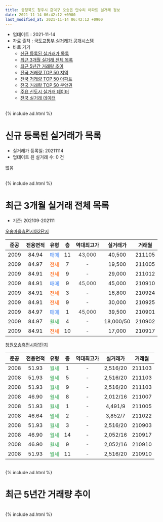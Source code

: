 ```yaml
---
title: 충청북도 청주시 흥덕구 오송읍 만수리 아파트 실거래 정보
date: 2021-11-14 06:42:12 +0900
last_modified_at: 2021-11-14 06:42:12 +0900
---
```


* 업데이트 : 2021-11-14
* 자료 출처 : [국토교통부 실거래가 공개시스템](http://rt.molit.go.kr)
* 바로 가기
    * [신규 등록된 실거래가 목록](#신규-등록된-실거래가-목록)
    * [최근 3개월 실거래 전체 목록](#최근-3개월-실거래-전체-목록)
    * [최근 5년간 거래량 추이](#최근-5년간-거래량-추이)
    * [전국 거래량 TOP 50 지역](https://inasie.github.io/apt-trade-info/최근-3개월-전국에서-가장-거래가-많이-발생한-지역)
    * [전국 거래량 TOP 50 아파트](https://inasie.github.io/apt-trade-info/최근-3개월-전국에서-가장-거래가-많이-발생한-아파트)
    * [전국 거래량 TOP 50 분양권](https://inasie.github.io/apt-trade-info/최근-3개월-전국에서-가장-거래가-많이-발생한-분양권)
    * [주요 신도시 실거래 데이터](https://inasie.github.io/apt-trade-info/주요-신도시)
    * [전국 실거래 데이터](https://inasie.github.io/apt-trade-info/전국)
<br>
{% include ad.html %}
<br>

# 신규 등록된 실거래가 목록
* 실거래가 등록일: 20211114
* 업데이트 된 실거래 수: 0 건

없음

<br>
{% include ad.html %}
<br>

# 최근 3개월 실거래 전체 목록
* 기준: 202109-202111


[오송마을휴먼시아2단지](https://search.naver.com/search.naver?query=%EC%B6%A9%EC%B2%AD%EB%B6%81%EB%8F%84+%EC%B2%AD%EC%A3%BC%EC%8B%9C+%ED%9D%A5%EB%8D%95%EA%B5%AC+%EC%98%A4%EC%86%A1%EC%9D%8D+%EB%A7%8C%EC%88%98%EB%A6%AC+%EC%98%A4%EC%86%A1%EB%A7%88%EC%9D%84%ED%9C%B4%EB%A8%BC%EC%8B%9C%EC%95%842%EB%8B%A8%EC%A7%80)

|준공|전용면적|유형|층|역대최고가|실거래가|거래월|
|:---:|:---:|:---:|:---:|:---:|:---:|:---:|
|2009|84.94|<span style="color:#4285f3">매매</span>|11|<span style="color:#444444">43,000</span>|40,500|211105|
|2009|84.97|<span style="color:#ff5a00">전세</span>|7|<span style="color:#444444">-</span>|19,500|211005|
|2009|84.91|<span style="color:#ff5a00">전세</span>|9|<span style="color:#444444">-</span>|29,000|211012|
|2009|84.91|<span style="color:#4285f3">매매</span>|9|<span style="color:#444444">45,000</span>|45,000|210910|
|2009|84.91|<span style="color:#ff5a00">전세</span>|3|<span style="color:#444444">-</span>|16,800|210924|
|2009|84.91|<span style="color:#ff5a00">전세</span>|9|<span style="color:#444444">-</span>|30,000|210925|
|2009|84.97|<span style="color:#4285f3">매매</span>|1|<span style="color:#444444">45,000</span>|39,500|210901|
|2009|84.97|<span style="color:#34a853">월세</span>|4|<span style="color:#444444">-</span>|18,000/50|210902|
|2009|84.91|<span style="color:#ff5a00">전세</span>|10|<span style="color:#444444">-</span>|17,000|210917|

[청원오송휴먼시아1단지](https://search.naver.com/search.naver?query=%EC%B6%A9%EC%B2%AD%EB%B6%81%EB%8F%84+%EC%B2%AD%EC%A3%BC%EC%8B%9C+%ED%9D%A5%EB%8D%95%EA%B5%AC+%EC%98%A4%EC%86%A1%EC%9D%8D+%EB%A7%8C%EC%88%98%EB%A6%AC+%EC%B2%AD%EC%9B%90%EC%98%A4%EC%86%A1%ED%9C%B4%EB%A8%BC%EC%8B%9C%EC%95%841%EB%8B%A8%EC%A7%80)

|준공|전용면적|유형|층|역대최고가|실거래가|거래월|
|:---:|:---:|:---:|:---:|:---:|:---:|:---:|
|2008|51.93|<span style="color:#34a853">월세</span>|1|<span style="color:#444444">-</span>|2,516/20|211103|
|2008|51.93|<span style="color:#34a853">월세</span>|5|<span style="color:#444444">-</span>|2,516/20|211103|
|2008|51.93|<span style="color:#34a853">월세</span>|9|<span style="color:#444444">-</span>|2,516/20|211103|
|2008|46.90|<span style="color:#34a853">월세</span>|8|<span style="color:#444444">-</span>|2,012/16|211007|
|2008|51.93|<span style="color:#34a853">월세</span>|1|<span style="color:#444444">-</span>|4,491/9|211005|
|2008|46.64|<span style="color:#34a853">월세</span>|2|<span style="color:#444444">-</span>|3,852/7|211022|
|2008|51.93|<span style="color:#34a853">월세</span>|3|<span style="color:#444444">-</span>|2,516/20|210903|
|2008|46.90|<span style="color:#34a853">월세</span>|14|<span style="color:#444444">-</span>|2,052/16|210917|
|2008|46.90|<span style="color:#34a853">월세</span>|9|<span style="color:#444444">-</span>|2,052/16|210910|
|2008|51.93|<span style="color:#34a853">월세</span>|11|<span style="color:#444444">-</span>|2,516/20|210910|


<br>
{% include ad.html %}
<br>

# 최근 5년간 거래량 추이


<div style="width:100%;">
    <canvas id="deal_progress" height="200"></canvas>
</div>

<script>
new Chart(document.getElementById("deal_progress"), {
    type: 'line',
    data: {
        labels: ['201611','201612','201701','201702','201703','201704','201705','201706','201707','201708','201709','201710','201711','201712','201801','201802','201803','201804','201805','201806','201807','201808','201809','201810','201811','201812','201901','201902','201903','201904','201905','201906','201907','201908','201909','201910','201911','201912','202001','202002','202003','202004','202005','202006','202007','202008','202009','202010','202011','202012','202101','202102','202103','202104','202105','202106','202107','202108','202109','202110','202111'],
        datasets: [{
            label: '매매',
            pointRadius: 1,
            data: [4, 4, 4, 1, 2, 2, 2, 4, 1, 3, 2, 3, 2, 5, 2, 5, 3, 3, 3, 3, 1, 0, 1, 1, 1, 0, 0, 0, 2, 3, 0, 3, 2, 1, 4, 1, 2, 3, 6, 2, 5, 4, 44, 5, 5, 7, 5, 9, 20, 5, 2, 0, 1, 4, 4, 0, 0, 4, 2, 0, 1],
            borderColor: "rgba(255, 201, 14, 1)",
            backgroundColor: "rgba(255, 201, 14, 0.5)",
            fill: false,
            lineTension: 0
        },{
            label: '전월세',
            pointRadius: 1,
            data: [8, 14, 9, 10, 17, 8, 6, 3, 22, 15, 10, 5, 7, 5, 8, 6, 8, 6, 6, 6, 9, 7, 11, 10, 8, 8, 10, 5, 8, 5, 4, 5, 7, 12, 5, 7, 5, 8, 4, 5, 2, 13, 11, 14, 11, 9, 2, 17, 10, 10, 6, 3, 9, 17, 9, 17, 8, 7, 8, 5, 3],
            borderColor: "rgba(0, 141, 185, 1)",
            backgroundColor: "rgba(0, 141, 185, 0.5)",
            fill: false,
            lineTension: 0
        }
        ]
    },
    options: {
        responsive: true,
        title: {
            display: false
        },
        tooltips: {
            mode: 'index',
            intersect: false
        },
        hover: {
            mode: 'nearest',
            intersect: true
        },
        scales: {
            xAxes: [{
                display: true,
                scaleLabel: {
                    display: true,
                    labelString: '년/월'
                }
            }],
            yAxes: [{
                display: true,
                ticks: {
                    suggestedMin: 0,
                },
                scaleLabel: {
                    display: true,
                    labelString: '실거래 수'
                }
            }]
        }
    }
});

</script>


<br>
{% include ad.html %}
<br>

